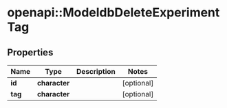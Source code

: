 # openapi::ModeldbDeleteExperimentTag


## Properties
Name | Type | Description | Notes
------------ | ------------- | ------------- | -------------
**id** | **character** |  | [optional] 
**tag** | **character** |  | [optional] 


